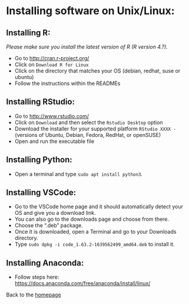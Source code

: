 
# Installing software on Unix/Linux:

## Installing R:
*Please make sure you install the latest version of R (R version 4.?).*

- Go to http://cran.r-project.org/
- Click on `Download R for Linux`
- Click on the directory that matches your OS (debian, redhat, suse or ubuntu)  
- Follow the instructions within the READMEs 

## Installing RStudio:
- Go to http://www.rstudio.com/
- Click on `Download` and then select the `Rstudio Desktop` option 
- Download the installer for your supported platform `RStudio XXXX -` (versions of Ubuntu, Debian, Fedora, RedHat, or openSUSE)
- Open and run the executable file 

## Installing Python:
- Open a terminal and type `sudo apt install python3`.

## Installing VSCode:
- Go to the VSCode home page and it should automatically detect your OS and give you a download link.
- You can also go to the downloads page and choose from there.
- Choose the “.deb” package.
- Once it is downloaded, open a Terminal and go to your Downloads directory.
- Type `sudo dpkg -i code_1.63.2-1639562499_amd64.deb` to install it.

## Installing Anaconda:
- Follow steps here: https://docs.anaconda.com/free/anaconda/install/linux/

Back to the [homepage](../README.md)

